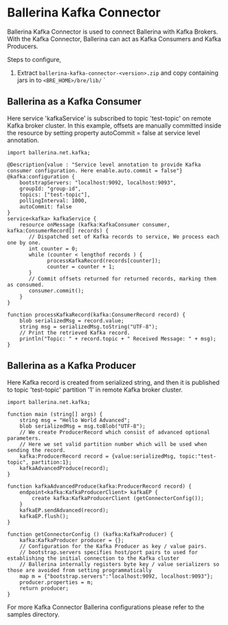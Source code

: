 # **Ballerina Kafka Connector**

Ballerina Kafka Connector is used to connect Ballerina with Kafka Brokers. With the Kafka Connector, Ballerina can act as Kafka Consumers and Kafka Producers.

Steps to configure,
1. Extract `ballerina-kafka-connector-<version>.zip` and copy containing jars in to `<BRE_HOME>/bre/lib/`
`

## Ballerina as a Kafka Consumer

Here service 'kafkaService' is subscribed to topic 'test-topic' on remote Kafka broker cluster. In this example, offsets are manually committed inside the resource
by setting property autoCommit = false at service level annotation.

```ballerina
import ballerina.net.kafka;

@Description{value : "Service level annotation to provide Kafka consumer configuration. Here enable.auto.commit = false"}
@kafka:configuration {
    bootstrapServers: "localhost:9092, localhost:9093",
    groupId: "group-id",
    topics: ["test-topic"],
    pollingInterval: 1000,
    autoCommit: false
}
service<kafka> kafkaService {
    resource onMessage (kafka:KafkaConsumer consumer, kafka:ConsumerRecord[] records) {
       // Dispatched set of Kafka records to service, We process each one by one.
       int counter = 0;
       while (counter < lengthof records ) {
             processKafkaRecord(records[counter]);
             counter = counter + 1;
       }
       // Commit offsets returned for returned records, marking them as consumed.
       consumer.commit();
    }
}

function processKafkaRecord(kafka:ConsumerRecord record) {
    blob serializedMsg = record.value;
    string msg = serializedMsg.toString("UTF-8");
    // Print the retrieved Kafka record.
    println("Topic: " + record.topic + " Received Message: " + msg);
}
````

## Ballerina as a Kafka Producer

Here Kafka record is created from serialized string, and then it is published to topic 'test-topic' partition '1' in remote Kafka broker cluster.

```ballerina
import ballerina.net.kafka;

function main (string[] args) {
    string msg = "Hello World Advanced";
    blob serializedMsg = msg.toBlob("UTF-8");
    // We create ProducerRecord which consist of advanced optional parameters.
    // Here we set valid partition number which will be used when sending the record.
    kafka:ProducerRecord record = {value:serializedMsg, topic:"test-topic", partition:1};
    kafkaAdvancedProduce(record);
}

function kafkaAdvancedProduce(kafka:ProducerRecord record) {
    endpoint<kafka:KafkaProducerClient> kafkaEP {
        create kafka:KafkaProducerClient (getConnectorConfig());
    }
    kafkaEP.sendAdvanced(record);
    kafkaEP.flush();
}

function getConnectorConfig () (kafka:KafkaProducer) {
    kafka:KafkaProducer producer = {};
    // Configuration for the Kafka Producer as key / value pairs.
    // bootstrap.servers specifies host/port pairs to used for establishing the initial connection to the Kafka cluster
    // Ballerina internally registers byte key / value serializers so those are avoided from setting programmatically
    map m = {"bootstrap.servers":"localhost:9092, localhost:9093"};
    producer.properties = m;
    return producer;
}
````

For more Kafka Connector Ballerina configurations please refer to the samples directory.
